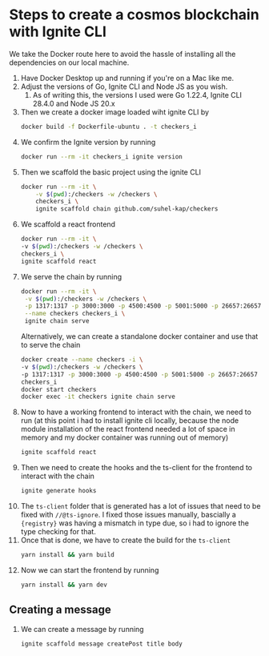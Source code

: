 # Steps to create a cosmos blockchain with Ignite CLI

We take the Docker route here to avoid the hassle of installing all the dependencies on our local machine.

1. Have Docker Desktop up and running if you're on a Mac like me.
2. Adjust the versions of Go, Ignite CLI and Node JS as you wish.  
   1. As of writing this, the versions I used were Go 1.22.4, Ignite CLI 28.4.0 and Node JS 20.x
3. Then we create a docker image loaded wiht ignite CLI by 
    ```bash
    docker build -f Dockerfile-ubuntu . -t checkers_i
    ```
4. We confirm the Ignite version by running
    ```bash
    docker run --rm -it checkers_i ignite version
    ```
5. Then we scaffold the basic project using the ignite CLI
    ```bash
    docker run --rm -it \
        -v $(pwd):/checkers -w /checkers \
        checkers_i \
        ignite scaffold chain github.com/suhel-kap/checkers
    ```
6. We scaffold a react frontend 
    ```bash
    docker run --rm -it \
    -v $(pwd):/checkers -w /checkers \
    checkers_i \
    ignite scaffold react   
    ```
7. We serve the chain by running
   ```bash
   docker run --rm -it \
    -v $(pwd):/checkers -w /checkers \
    -p 1317:1317 -p 3000:3000 -p 4500:4500 -p 5001:5000 -p 26657:26657 \
    --name checkers checkers_i \
    ignite chain serve
    ```
    Alternatively, we can create a standalone docker container and use that to serve the chain
    ```bash
    docker create --name checkers -i \
    -v $(pwd):/checkers -w /checkers \
    -p 1317:1317 -p 3000:3000 -p 4500:4500 -p 5001:5000 -p 26657:26657 \
    checkers_i
    docker start checkers
    docker exec -it checkers ignite chain serve
    ```
8. Now to have a working frontend to interact with the chain, we need to run (at this point i had to install ignite cli locally, because the node module installation of the react frontend needed a lot of space in memory and my docker container was running out of memory)
    ```bash
    ignite scaffold react
    ```
9. Then we need to create the hooks and the ts-client for the frontend to interact with the chain
    ```bash
    ignite generate hooks
    ```
10. The `ts-client` folder that is generated has a lot of issues that need to be fixed with `//@ts-ignore`. I fixed those issues manually, bascially a `{registry}` was having a mismatch in type due, so i had to ignore the type checking for that.
11. Once that is done, we have to create the build for the `ts-client`
    ```bash
    yarn install && yarn build
    ```
12. Now we can start the frontend by running
    ```bash
    yarn install && yarn dev
    ```

## Creating a message

1. We can create a message by running
    ```bash
    ignite scaffold message createPost title body
    ```



